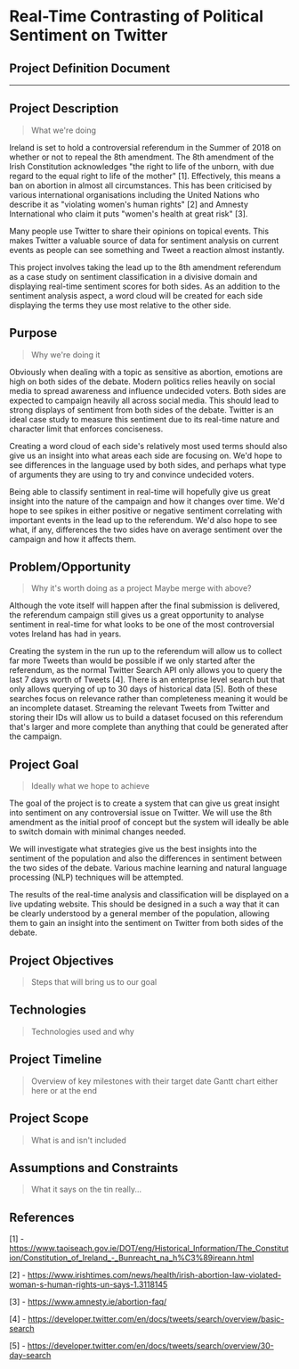 # Real-Time Contrasting of Political Sentiment on Twitter

## Project Definition Document

***

## Project Description
> What we're doing

Ireland is set to hold a controversial referendum in the Summer of 2018 on
whether or not to repeal the 8th amendment. The 8th amendment of the Irish
Constitution acknowledges "the right to life of the unborn, with due regard
to the equal right to life of the mother" [1]. Effectively, this means a ban
on abortion in almost all circumstances. This has been criticised by various
international organisations including the United Nations who describe it as
"violating women's human rights" [2] and Amnesty International who claim it
puts "women's health at great risk" [3].

Many people use Twitter to share their opinions on topical events. This makes
Twitter a valuable source of data for sentiment analysis on current events as
people can see something and Tweet a reaction almost instantly.

This project involves taking the lead up to the 8th amendment referendum
as a case study on sentiment classification in a divisive domain and
displaying real-time sentiment scores for both sides. As an addition to the
sentiment analysis aspect, a word cloud will be created for each side
displaying the terms they use most relative to the other side.


## Purpose
> Why we're doing it

Obviously when dealing with a topic as sensitive as abortion, emotions are
high on both sides of the debate. Modern politics relies heavily on social
media to spread awareness and influence undecided voters. Both sides are
expected to campaign heavily all across social media. This should lead to
strong displays of sentiment from both sides of the debate. Twitter is an
ideal case study to measure this sentiment due to its real-time nature and
character limit that enforces conciseness.

Creating a word cloud of each side's relatively most used terms should also
give us an insight into what areas each side are focusing on. We'd hope to
see differences in the language used by both sides, and perhaps what type of
arguments they are using to try and convince undecided voters.

Being able to classify sentiment in real-time will hopefully give us great
insight into the nature of the campaign and how it changes over time. We'd
hope to see spikes in either positive or negative sentiment correlating with
important events in the lead up to the referendum. We'd also hope to see
what, if any, differences the two sides have on average sentiment over the
campaign and how it affects them.


## Problem/Opportunity
> Why it's worth doing as a project
> Maybe merge with above?

Although the vote itself will happen after the final submission is delivered,
the referendum campaign still gives us a great opportunity to analyse
sentiment in real-time for what looks to be one of the most controversial
votes Ireland has had in years.

Creating the system in the run up to the referendum will allow us to collect
far more Tweets than would be possible if we only started after the
referendum, as the normal Twitter Search API only allows you to query the
last 7 days worth of Tweets [4]. There is an enterprise level search but
that only allows querying of up to 30 days of historical data [5]. Both of
these searches focus on relevance rather than completeness meaning it would
be an incomplete dataset. Streaming the relevant Tweets from Twitter and
storing their IDs will allow us to build a dataset focused on this
referendum that's larger and more complete than anything that could be
generated after the campaign.

## Project Goal
> Ideally what we hope to achieve

The goal of the project is to create a system that can give us great insight
into sentiment on any controversial issue on Twitter. We will use the 8th
amendment as the initial proof of concept but the system will ideally be
able to switch domain with minimal changes needed.

We will investigate what strategies give us the best insights into the
sentiment of the population and also the differences in sentiment between
the two sides of the debate. Various machine learning and natural language
processing (NLP) techniques will be attempted.

The results of the real-time analysis and classification will be displayed
on a live updating website. This should be designed in a such a way that it
can be clearly understood by a general member of the population, allowing
them to gain an insight into the sentiment on Twitter from both sides of the
debate.

## Project Objectives
> Steps that will bring us to our goal

## Technologies
> Technologies used and why

## Project Timeline
> Overview of key milestones with their target date
> Gantt chart either here or at the end

## Project Scope
> What is and isn't included

## Assumptions and Constraints
> What it says on the tin really...

## References
[1] - https://www.taoiseach.gov.ie/DOT/eng/Historical_Information/The_Constitution/Constitution_of_Ireland_-_Bunreacht_na_h%C3%89ireann.html

[2] - https://www.irishtimes.com/news/health/irish-abortion-law-violated-woman-s-human-rights-un-says-1.3118145

[3] - https://www.amnesty.ie/abortion-faq/

[4] - https://developer.twitter.com/en/docs/tweets/search/overview/basic-search

[5] - https://developer.twitter.com/en/docs/tweets/search/overview/30-day-search

